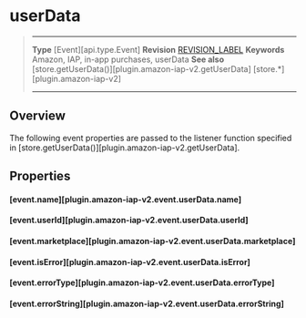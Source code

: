 # userData

> --------------------- ------------------------------------------------------------------------------------------
> __Type__              [Event][api.type.Event]
> __Revision__          [REVISION_LABEL](REVISION_URL)
> __Keywords__          Amazon, IAP, in-app purchases, userData
> __See also__			[store.getUserData()][plugin.amazon-iap-v2.getUserData]
>						[store.*][plugin.amazon-iap-v2]
> --------------------- ------------------------------------------------------------------------------------------

## Overview

The following event properties are passed to the listener function specified in [store.getUserData()][plugin.amazon-iap-v2.getUserData].


## Properties

#### [event.name][plugin.amazon-iap-v2.event.userData.name]

#### [event.userId][plugin.amazon-iap-v2.event.userData.userId]

#### [event.marketplace][plugin.amazon-iap-v2.event.userData.marketplace]

#### [event.isError][plugin.amazon-iap-v2.event.userData.isError]

#### [event.errorType][plugin.amazon-iap-v2.event.userData.errorType]

#### [event.errorString][plugin.amazon-iap-v2.event.userData.errorString]
